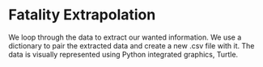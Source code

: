 # Fatality Extrapolation
We loop through the data to extract our wanted information.
We use a dictionary to pair the extracted data and create a new .csv file with it.
The data is visually represented using Python integrated graphics, Turtle.
